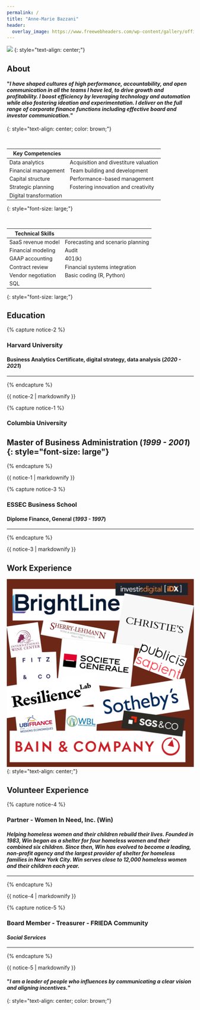 ```yaml
---
permalink: /
title: "Anne-Marie Bazzani"
header:
  overlay_image: https://www.freewebheaders.com/wp-content/gallery/office-finance/elegant-office-meeting-room-website-header.jpg
---
```



![](https://media.licdn.com/dms/image/C4E03AQG9AC4UIelahg/profile-displayphoto-shrink_800_800/0/1606101380562?e=2147483647&v=beta&t=fHi9hHBF54qlpWfANPmD2utvoUHhAubuPkIr6AM_pqM)
{: style="text-align: center;"}


## About
####  "*I have shaped cultures of high performance, accountability, and open communication in all the teams I have led, to drive growth and profitability. I boost efficiency by leveraging technology and automation while also fostering ideation and experimentation. I deliver on the full range of corporate finance functions including effective board and investor communication.*"
{: style="text-align: center; color: brown;"}

![]()  


| **Key Competencies** |  |  
-- | --  
Data analytics | Acquisition and divestiture valuation  
Financial management | Team building and development
Capital structure | Performance-based management
Strategic planning | Fostering innovation and creativity  
Digital transformation |   
{: style="font-size: large;"}  

&nbsp;  

| **Technical Skills**  |  |  
-- | --  
SaaS revenue model |  Forecasting and scenario planning 
Financial modeling | Audit  
GAAP accounting | 401(k)  
Contract review | Financial systems integration
Vendor negotiation | Basic coding (R, Python)  
SQL | 
{: style="font-size: large;"}


## Education

{% capture notice-2 %}
### **Harvard University**
#### Business Analytics Certificate, digital strategy, data analysis (*2020 - 2021*) 
---  
{% endcapture %}
<div class="notice--primary">{{ notice-2 | markdownify }}</div>

{% capture notice-1 %}

### **Columbia University**  
Master of Business Administration (*1999 - 2001*) {: style="font-size: large"}
---  
{% endcapture %}
<div class="notice--info">{{ notice-1 | markdownify }}</div>

{% capture notice-3 %}
### **ESSEC Business School**  
#### Diplome Finance, General (*1993 - 1997*)  
---   
{% endcapture %}
<div class="notice--success">{{ notice-3 | markdownify }}</div>

  
## Work Experience

![](/assets/images/081D139E-404B-4C55-B765-FD1D860ECB2F.png)
{: style="text-align: center;"}

## Volunteer Experience

{% capture notice-4 %}
### **Partner - Women In Need, Inc. (Win)**  
#### *Helping homeless women and their children rebuild their lives.  Founded in 1983, Win began as a shelter for four homeless women and their combined six children. Since then, Win has evolved to become a leading, non-profit agency and the largest provider of shelter for homeless families in New York City. Win serves close to 12,000 homeless women and their children each year.*  
---   
{% endcapture %}
<div class="notice--warning">{{ notice-4 | markdownify }}</div>

{% capture notice-5 %}
### **Board Member - Treasurer - FRIEDA Community**  
#### *Social Services*     
---  
{% endcapture %}
<div class="notice--warning">{{ notice-5 | markdownify }}</div>


#### "*I am a leader of people who influences by communicating a clear vision and aligning incentives.*"
{: style="text-align: center; color: brown;"}
